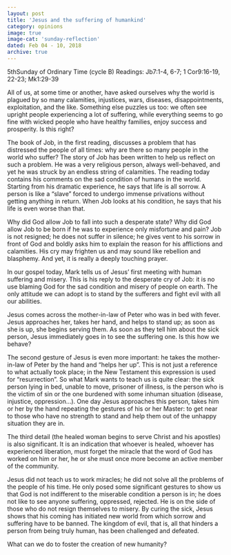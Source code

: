 ```yaml
---
layout: post
title: 'Jesus and the suffering of humankind'
category: opinions
image: true
image-cat: 'sunday-reflection'
dated: Feb 04 - 10, 2018
archive: true
---
```


5thSunday of Ordinary Time (cycle B)
Readings:	Jb7:1-4, 6-7; 1 Cor9:16-19, 22-23; Mk1:29-39

All of us, at some time or another, have asked ourselves why the world is plagued by so many calamities, injustices, wars, diseases, disappointments, exploitation, and the like.  Something else puzzles us too: we often see upright people experiencing a lot of suffering, while everything seems to go fine with wicked people who have healthy families, enjoy success and prosperity.  Is this right?

The book of Job, in the first reading, discusses a problem that has distressed the people of all times: why are there so many people in the world who suffer?  The story of Job has been written to help us reflect on such a problem.  He was a very religious person, always well-behaved, and yet he was struck by an endless string of calamities.  The reading today contains his comments on the sad condition of humans in the world.  Starting from his dramatic experience, he says that life is all sorrow.  A person is like a “slave” forced to undergo immense privations without getting anything in return.  When Job looks at his condition, he says that his life is even worse than that.

Why did God allow Job to fall into such a desperate state?  Why did God allow Job to be born if he was to experience only misfortune and pain?  Job is not resigned; he does not suffer in silence; he gives vent to his sorrow in front of God and boldly asks him to explain the reason for his afflictions and calamities.  His cry may frighten us and may sound like rebellion and blasphemy.  And yet, it is really a deeply touching prayer.

In our gospel today, Mark tells us of Jesus’ first meeting with human suffering and misery.  This is his reply to the desperate cry of Job: it is no use blaming God for the sad condition and misery of people on earth.  The only attitude we can adopt is to stand by the sufferers and fight evil with all our abilities.

Jesus comes across the mother-in-law of Peter who was in bed with fever.  Jesus approaches her, takes her hand, and helps to stand up; as soon as she is up, she begins serving them.  As soon as they tell him about the sick person, Jesus immediately goes in to see the suffering one.  Is this how we behave?

The second gesture of Jesus is even more important: he takes the mother-in-law of Peter by the hand and “helps her up”.  This is not just a reference to what actually took place; in the New Testament this expression is used for “resurrection”.  So what Mark wants to teach us is quite clear: the sick person lying in bed, unable to move, prisoner of illness, is the person who is the victim of sin or the one burdened with some inhuman situation (disease, injustice, oppression…).  One day Jesus approaches this person, takes him or her by the hand repeating the gestures of his or her Master: to get near to those who have no strength to stand and help them out of the unhappy situation they are in.

The third detail (the healed woman begins to serve Christ and his apostles) is also significant. It is an indication that whoever is healed, whoever has experienced liberation, must forget the miracle that the word of God has worked on him or her, he or she must once more become an active member of the community.

Jesus did not teach us to work miracles; he did not solve all the problems of the people of his time.  He only posed some significant gestures to show us that God is not indifferent to the miserable condition a person is in; he does not like to see anyone suffering, oppressed, rejected.  He is on the side of those who do not resign themselves to misery.  By curing the sick, Jesus shows that his coming has initiated new world from which sorrow and suffering have to be banned.  The kingdom of evil, that is, all that hinders a person from being truly human, has been challenged and defeated.

What can we do to foster the creation of new humanity?
